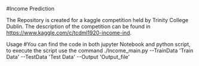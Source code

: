 #Income Prediction

The Repository is created for a kaggle competition held by Trinity College Dublin. The description of the competition can be found in https://www.kaggle.com/c/tcdml1920-income-ind.

Usage
#You can find the code in both jupyter Notebook and python script, to execute the script use the command
./Income_main.py --TrainData 'Train Data' --TestData 'Test Data' --Output 'Output_file'
